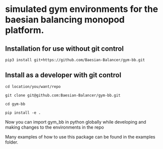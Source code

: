#  simulated gym environments for the baesian balancing monopod platform.

## Installation for use without git control
` pip3 install git+https://github.com/Baesian-Balancer/gym-bb.git `

## Install as a developer with git control

`cd location/you/want/repo`

`git clone git@github.com:Baesian-Balancer/gym-bb.git`

`cd gym-bb`

`pip install -e .`

Now you can import gym_bb in python globally while developing and making changes to the environments in the repo

Many examples of how to use this package can be found in the examples folder.
